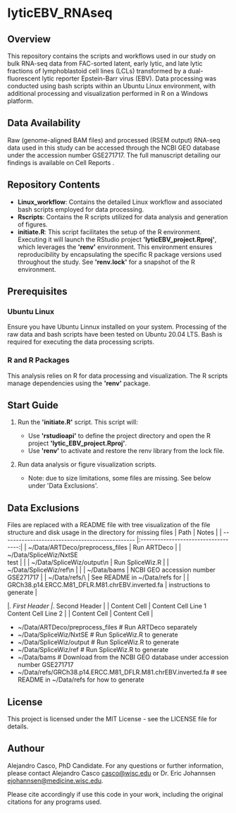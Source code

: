 # lyticEBV_RNAseq

## Overview
This repository contains the scripts and workflows used in our study on bulk RNA-seq data from FAC-sorted latent, early lytic, and late lytic fractions of lymphoblastoid cell lines (LCLs) transformed by a dual-fluorescent lytic reporter Epstein-Barr virus (EBV). Data processing was conducted using bash scripts within an Ubuntu Linux environment, with additional processing and visualization performed in R on a Windows platform.

## Data Availability

Raw (genome-aligned BAM files) and processed (RSEM output) RNA-seq data used in this study can be accessed through the NCBI GEO database under the accession number GSE271717. The full manuscript detailing our findings is available on Cell Reports <under revisions>.

## Repository Contents

- **Linux_workflow**: Contains the detailed Linux workflow and associated bash scripts employed for data processing.
- **Rscripts**: Contains the R scripts utilized for data analysis and generation of figures.
- **initiate.R**: This script facilitates the setup of the R environment. Executing it will launch the RStudio project **'lyticEBV_project.Rproj'**, which leverages the **'renv'** environment. This environment ensures reproducibility by encapsulating the specific R package versions used throughout the study. See **'renv.lock'** for a snapshot of the R environment.

## Prerequisites

### Ubuntu Linux

Ensure you have Ubuntu Linnux installed on your system. Processing of the raw data and bash scripts have been tested on Ubuntu 20.04 LTS. Bash is required for executing the data processing scripts.

### R and R Packages

This analysis relies on R for data processing and visualization. The R scripts manage dependencies using the **'renv'** package.

## Start Guide

1. Run the **'initiate.R'** script.
   This script will:
   - Use **'rstudioapi'** to define the project directory and open the R project **'lytic_EBV_project.Rproj'**.
   - Use **'renv'** to activate and restore the renv library from the lock file.

2. Run data analysis or figure visualization scripts.
   - Note: due to size limitations, some files are missing. See below under 'Data Exclusions'.

## Data Exclusions

Files are replaced with a README file with tree visualization of the file structure and disk usage in the directory for missing files
| Path                                            | Notes                               |
| ----------------------------------------------- |:-----------------------------------:|
| ~/Data/ARTDeco/preprocess_files                 | Run ARTDeco                         |
| ~/Data/SpliceWiz/NxtSE<br>test                  |                                     |
| ~/Data/SpliceWiz/output\n                       | Run SpliceWiz.R                     |
| ~/Data/SpliceWiz/ref\n                          |                                     |
| ~/Data/bams                                     | NCBI GEO accession number GSE271717 |
| ~/Data/refs/\                                   | See README in ~/Data/refs for       |
| GRCh38.p14.ERCC.M81_DFLR.M81.chrEBV.inverted.fa | instructions to generate            |

|_. First Header |_. Second Header     |
| Content Cell   | Content Cell Line 1
                   Content Cell Line 2 |
| Content Cell   | Content Cell        |

   - ~/Data/ARTDeco/preprocess_files                               # Run ARTDeco separately
   - ~/Data/SpliceWiz/NxtSE                                        # Run SpliceWiz.R to generate
   - ~/Data/SpliceWiz/output                                       # Run SpliceWiz.R to generate
   - ~/Data/SpliceWiz/ref                                          # Run SpliceWiz.R to generate
   - ~/Data/bams                                                   # Download from the NCBI GEO database under accession number GSE271717
   - ~/Data/refs/GRCh38.p14.ERCC.M81_DFLR.M81.chrEBV.inverted.fa   # see README in ~/Data/refs for how to generate

## License

This project is licensed under the MIT License - see the LICENSE file for details.

## Authour

Alejandro Casco, PhD Candidate.
For any questions or further information, please contact Alejandro Casco casco@wisc.edu or Dr. Eric Johannsen ejohannsen@medicine.wisc.edu.


Please cite accordingly if use this code in your work, including the original citations for any programs used.
